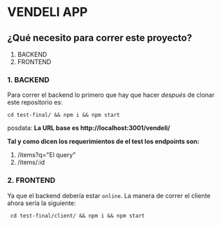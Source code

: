 # VENDELI APP

## ¿Qué necesito para correr este proyecto? 
1. BACKEND
2. FRONTEND

### 1. BACKEND

Para correr el backend lo primero que hay que hacer *después* de clonar este repositorio es:

```cd test-final/ && npm i && npm start```

<p>posdata: <b>La URL base es http://localhost:3001/vendeli/</b></p>

<b> Tal y como dicen los requerimientos de el test los endpoints son:</b>

  1. /items?q="El query"
  2. /items/:id

### 2. FRONTEND

Ya que el backend debería estar `online`. La manera de correr el cliente ahora sería la siguiente:

``` cd test-final/client/ && npm i && npm start```